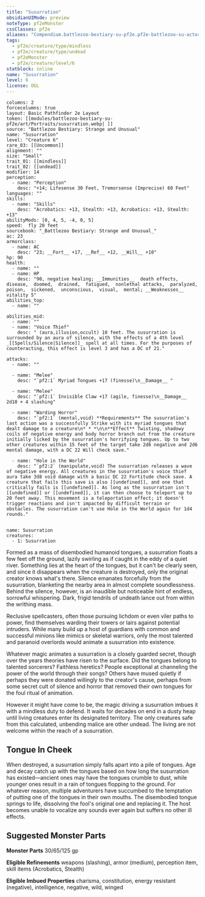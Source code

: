 ```yaml
---
title: "Susurration"
obsidianUIMode: preview
noteType: pf2eMonster
cssClasses: pf2e
aliases: "Compendium.battlezoo-bestiary-su-pf2e.pf2e-battlezoo-su-actors.Actor.CdwLWUGp1hRDxIFi" 
tags:
  - pf2e/creature/type/mindless
  - pf2e/creature/type/undead
  - pf2eMonster
  - pf2e/creature/level/6
statblock: inline
name: "Susurration"
level: 6
license: OGL
---
```


```statblock
columns: 2
forcecolumns: true
layout: Basic Pathfinder 2e Layout
token: [[modules/battlezoo-bestiary-su-pf2e/art/Portraits/susurration.webp| ]]
source: "Battlezoo Bestiary: Strange and Unusual"
name: "Susurration"
level: "Creature 6"
rare_03: [[Uncommon]]
alignment: ""
size: "Small"
trait_01: [[mindless]]
trait_02: [[undead]]
modifier: 14
perception:
  - name: "Perception"
    desc: "+14; Lifesense 30 Feet, Tremorsense (Imprecise) 60 Feet"
languages: ""
skills:
  - name: "Skills"
    desc: "Acrobatics: +13, Stealth: +13, Acrobatics: +13, Stealth: +13"
abilityMods: [0, 4, 5, -4, 0, 5]
speed:  fly 20 feet
sourcebook: "_Battlezoo Bestiary: Strange and Unusual_"
ac: 23
armorclass:
  - name: AC
    desc: "23; __Fort__ +17, __Ref__ +12, __Will__ +10"
hp: 90
health:
  - name: ""
  - name: HP
    desc: "90, negative healing; __Immunities__  death effects,  disease,  doomed,  drained,  fatigued,  nonlethal attacks,  paralyzed,  poison,  sickened,  unconscious,  visual,  mental; __Weaknesses__ vitality 5"
abilities_top:
  - name: ""

abilities_mid:
  - name: ""
  - name: "Voice Thief"
    desc: " (aura,illusion,occult) 10 feet. The susurration is surrounded by an aura of silence, with the effects of a 4th level _[[Spells/Silence|Silence]]_ spell at all times. For the purposes of counteracting, this effect is level 3 and has a DC of 21."

attacks:
  - name: ""

  - name: "Melee"
    desc: "`pf2:1` Myriad Tongues +17 (finesse)\n__Damage__ "

  - name: "Melee"
    desc: "`pf2:1` Invisible Claw +17 (agile, finesse)\n__Damage__  2d10 + 4 slashing"

  - name: "Warding Horror"
    desc: "`pf2:1` (mental,void) **Requirements** The susurration's last action was a successfully Strike with its myriad tongues that dealt damage to a creature\n* * *\n\n**Effect** Twisting, shadowy coils of negative energy and body horror branch out from the creature initially licked by the susurration's horrifying tongues. Up to two other creatures within 15 feet of the target take 2d6 negative and 2d6 mental damage, with a DC 22 Will check save."

  - name: "Hole in the World"
    desc: "`pf2:2` (manipulate,void) The susurration releases a wave of negative energy. All creatures in the susurration's voice thief aura take 3d8 void damage with a basic DC 22 Fortitude check save. A creature that fails this save is also [[undefined]], and one that critically fails is [[undefined]]. As long as the susurration isn't [[undefined]] or [[undefined]], it can then choose to teleport up to 20 feet away. This movement is a teleportation effect; it doesn't trigger reactions and isn't impacted by difficult terrain or obstacles. The susurration can't use Hole in the World again for 1d4 rounds."
 
```

```encounter-table
name: Susurration
creatures:
  - 1: Susurration
```



Formed as a mass of disembodied humanoid tongues, a susurration floats a few feet off the ground, lazily swirling as if caught in the eddy of a quiet river. Something lies at the heart of the tongues, but it can't be clearly seen, and since it disappears when the creature is destroyed, only the original creator knows what's there. Silence emanates forcefully from the susurration, blanketing the nearby area in almost complete soundlessness. Behind the silence, however, is an inaudible but noticeable hint of endless, sorrowful whispering. Dark, frigid tendrils of undeath lance out from within the writhing mass.

Reclusive spellcasters, often those pursuing lichdom or even viler paths to power, find themselves warding their towers or lairs against potential intruders. While many build up a host of guardians with common and successful minions like mimics or skeletal warriors, only the most talented and paranoid overlords would animate a susurration into existence.

Whatever magic animates a susurration is a closely guarded secret, though over the years theories have risen to the surface. Did the tongues belong to talented sorcerers? Faithless heretics? People exceptional at channeling the power of the world through their songs? Others have mused quietly if perhaps they were donated willingly to the creator's cause, perhaps from some secret cult of silence and horror that removed their own tongues for the foul ritual of animation.

However it might have come to be, the magic driving a susurration imbues it with a mindless duty to defend. It waits for decades on end in a dusty heap until living creatures enter its designated territory. The only creatures safe from this calculated, unbending malice are other undead. The living are not welcome within the reach of a susurration.

## Tongue In Cheek

When destroyed, a susurration simply falls apart into a pile of tongues. Age and decay catch up with the tongues based on how long the susurration has existed—ancient ones may have the tongues crumble to dust, while younger ones result in a rain of tongues flopping to the ground. For whatever reason, multiple adventurers have succumbed to the temptation of putting one of the tongues in their own mouths. The disembodied tongue springs to life, dissolving the fool's original one and replacing it. The host becomes unable to vocalize any sounds ever again but suffers no other ill effects.

## Suggested Monster Parts

**Monster Parts** 30/65/125 gp

**Eligible Refinements** weapons (slashing), armor (medium), perception item, skill items (Acrobatics, Stealth)

**Eligible Imbued Properties** charisma, constitution, energy resistant (negative), intelligence, negative, wild, winged
